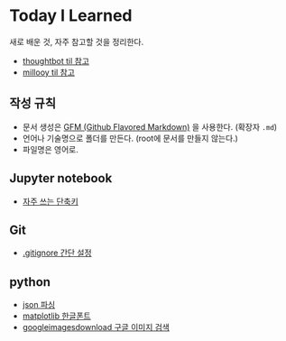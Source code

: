 # Today I Learned

새로 배운 것, 자주 참고할 것을 정리한다.

- [thoughtbot til 참고](https://github.com/thoughtbot/til)
- [millooy til 참고](https://github.com/milooy/TIL)

## 작성 규칙

- 문서 생성은 [GFM (Github Flavored Markdown)](https://help.github.com/articles/github-flavored-markdown/) 을 사용한다. (확장자 `.md`)
- 언어나 기술명으로 폴더를 만든다. (root에 문서를 만들지 않는다.)
- 파일명은 영어로.

## Jupyter notebook

- [자주 쓰는 단축키](https://github.com/zeggoo/TIL/blob/master/Jupyter%20notebook/Jupyter_notebook_shortcuts.md)

## Git

- [.gitignore 간단 설정](https://github.com/zeggoo/TIL/blob/master/git/gitignore.md)

## python

- [json 파싱](https://github.com/zeggoo/TIL/blob/master/python/json_parser.md)
- [matplotlib 한글폰트](https://github.com/zeggoo/TIL/blob/master/python/matplotlib_font.md)
- [googleimagesdownload 구글 이미지 검색](https://github.com/zeggoo/TIL/blob/master/python/google_images_download.md)
